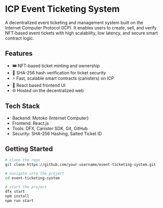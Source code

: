 # ICP Event Ticketing System

A decentralized event ticketing and management system built on the Internet Computer Protocol (ICP). It enables users to create, sell, and verify NFT-based event tickets with high scalability, low latency, and secure smart contract logic.

## Features

- 🎟️ NFT-based ticket minting and ownership
- 🔐 SHA-256 hash verification for ticket security
- ⚡ Fast, scalable smart contracts (canisters) on ICP
- 💬 React based frontend UI
- 🌐 Hosted on the decentralized web

## Tech Stack

- Backend: Motoko (Internet Computer)
- Frontend: React.js
- Tools: DFX, Canister SDK, Git, GitHub
- Security: SHA-256 Hashing, Salted Ticket ID

## Getting Started

```bash
# clone the repo
git clone https://github.com/your-username/event-ticketing-system.git

# navigate into the project
cd event-ticketing-system

# start the project
dfx start
npm install
npm run start

